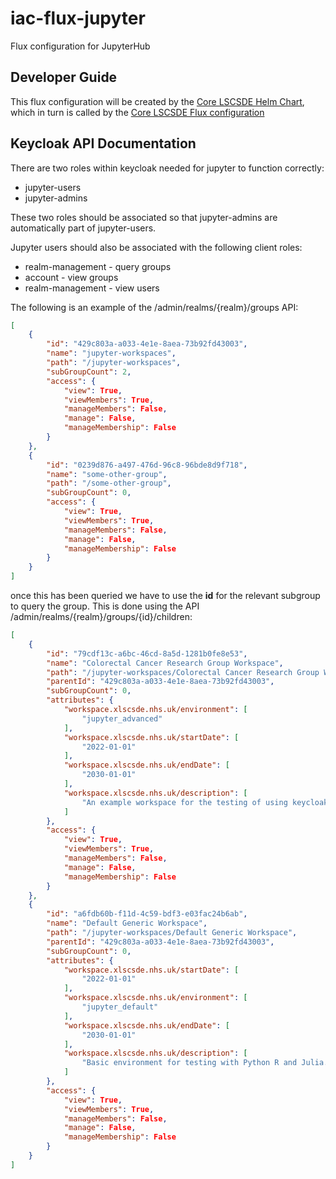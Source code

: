 # iac-flux-jupyter
Flux configuration for JupyterHub

## Developer Guide
This flux configuration will be created by the [Core LSCSDE Helm Chart](../../helm/lscsde-flux/), which in turn is called by the [Core LSCSDE Flux configuration](../lscsde/)

## Keycloak API Documentation
There are two roles within keycloak needed for jupyter to function correctly:

* jupyter-users
* jupyter-admins

These two roles should be associated so that jupyter-admins are automatically part of jupyter-users.

Jupyter users should also be associated with the following client roles:
* realm-management - query groups
* account - view groups
* realm-management - view users

The following is an example of the /admin/realms/{realm}/groups API:
```json
[
    {
        "id": "429c803a-a033-4e1e-8aea-73b92fd43003",
        "name": "jupyter-workspaces",
        "path": "/jupyter-workspaces",
        "subGroupCount": 2,
        "access": {
            "view": True,
            "viewMembers": True,
            "manageMembers": False,
            "manage": False,
            "manageMembership": False
        }
    },
    {
        "id": "0239d876-a497-476d-96c8-96bde8d9f718",
        "name": "some-other-group",
        "path": "/some-other-group",
        "subGroupCount": 0,
        "access": {
            "view": True,
            "viewMembers": True,
            "manageMembers": False,
            "manage": False,
            "manageMembership": False
        }
    }
]
```

once this has been queried we have to use the **id** for the relevant subgroup to query the group. This is done using the API /admin/realms/{realm}/groups/{id}/children:

```json
[
    {
        "id": "79cdf13c-a6bc-46cd-8a5d-1281b0fe8e53",
        "name": "Colorectal Cancer Research Group Workspace",
        "path": "/jupyter-workspaces/Colorectal Cancer Research Group Workspace",
        "parentId": "429c803a-a033-4e1e-8aea-73b92fd43003",
        "subGroupCount": 0,
        "attributes": {
            "workspace.xlscsde.nhs.uk/environment": [
                "jupyter_advanced"
            ],
            "workspace.xlscsde.nhs.uk/startDate": [
                "2022-01-01"
            ],
            "workspace.xlscsde.nhs.uk/endDate": [
                "2030-01-01"
            ],
            "workspace.xlscsde.nhs.uk/description": [
                "An example workspace for the testing of using keycloak groups"
            ]
        },
        "access": {
            "view": True,
            "viewMembers": True,
            "manageMembers": False,
            "manage": False,
            "manageMembership": False
        }
    },
    {
        "id": "a6fdb60b-f11d-4c59-bdf3-e03fac24b6ab",
        "name": "Default Generic Workspace",
        "path": "/jupyter-workspaces/Default Generic Workspace",
        "parentId": "429c803a-a033-4e1e-8aea-73b92fd43003",
        "subGroupCount": 0,
        "attributes": {
            "workspace.xlscsde.nhs.uk/startDate": [
                "2022-01-01"
            ],
            "workspace.xlscsde.nhs.uk/environment": [
                "jupyter_default"
            ],
            "workspace.xlscsde.nhs.uk/endDate": [
                "2030-01-01"
            ],
            "workspace.xlscsde.nhs.uk/description": [
                "Basic environment for testing with Python R and Julia."
            ]
        },
        "access": {
            "view": True,
            "viewMembers": True,
            "manageMembers": False,
            "manage": False,
            "manageMembership": False
        }
    }
]
```